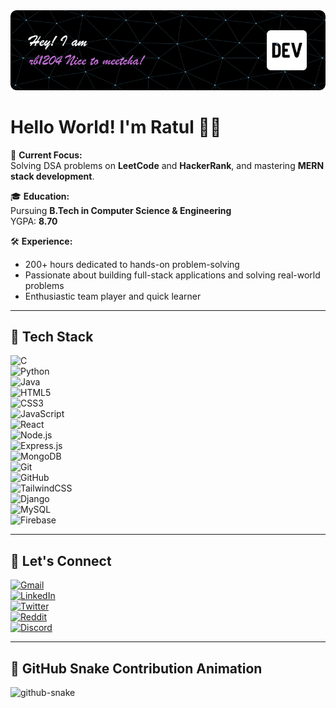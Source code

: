 <img src="./banner_github.png" alt="Banner" />

# Hello World! I'm Ratul 👋🏼

🎯 **Current Focus:**  
Solving DSA problems on **LeetCode** and **HackerRank**, and mastering **MERN stack development**.

🎓 **Education:**  
Pursuing **B.Tech in Computer Science & Engineering**  
YGPA: **8.70**

🛠 **Experience:**  
- 200+ hours dedicated to hands-on problem-solving  
- Passionate about building full-stack applications and solving real-world problems  
- Enthusiastic team player and quick learner

---

## 🧰 Tech Stack

![C](https://img.shields.io/badge/C-%2300599C.svg?style=for-the-badge&logo=c&logoColor=white)  
![Python](https://img.shields.io/badge/Python-%233776AB.svg?style=for-the-badge&logo=python&logoColor=white)  
![Java](https://img.shields.io/badge/Java-%23ED8B00.svg?style=for-the-badge&logo=openjdk&logoColor=white)  
![HTML5](https://img.shields.io/badge/HTML5-%23E34F26.svg?style=for-the-badge&logo=html5&logoColor=white)  
![CSS3](https://img.shields.io/badge/CSS3-%231572B6.svg?style=for-the-badge&logo=css3&logoColor=white)  
![JavaScript](https://img.shields.io/badge/JavaScript-%23F7DF1E.svg?style=for-the-badge&logo=javascript&logoColor=black)  
![React](https://img.shields.io/badge/React-%2320232a.svg?style=for-the-badge&logo=react&logoColor=%2361DAFB)  
![Node.js](https://img.shields.io/badge/Node.js-%23339933.svg?style=for-the-badge&logo=nodedotjs&logoColor=white)  
![Express.js](https://img.shields.io/badge/Express.js-%23404d59.svg?style=for-the-badge&logo=express&logoColor=white)  
![MongoDB](https://img.shields.io/badge/MongoDB-%234ea94b.svg?style=for-the-badge&logo=mongodb&logoColor=white)  
![Git](https://img.shields.io/badge/Git-%23F05033.svg?style=for-the-badge&logo=git&logoColor=white)  
![GitHub](https://img.shields.io/badge/GitHub-%23181717.svg?style=for-the-badge&logo=github&logoColor=white)  
![TailwindCSS](https://img.shields.io/badge/TailwindCSS-%2338B2AC.svg?style=for-the-badge&logo=tailwind-css&logoColor=white)  
![Django](https://img.shields.io/badge/Django-%23092E20.svg?style=for-the-badge&logo=django&logoColor=white)  
![MySQL](https://img.shields.io/badge/MySQL-%2300f.svg?style=for-the-badge&logo=mysql&logoColor=white)  
![Firebase](https://img.shields.io/badge/Firebase-%23039BE5.svg?style=for-the-badge&logo=firebase)

---

## 🤝 Let's Connect

[![Gmail](https://img.shields.io/badge/Gmail-D14836?style=for-the-badge&logo=gmail&logoColor=white)](mailto:ratulbanik1204@gmail.com)  
[![LinkedIn](https://img.shields.io/badge/LinkedIn-%230077B5.svg?style=for-the-badge&logo=linkedin&logoColor=white)](https://www.linkedin.com/in/ratul-banik1204/)  
[![Twitter](https://img.shields.io/badge/X-%231DA1F2.svg?style=for-the-badge&logo=x&logoColor=white)](https://x.com/r_banik1204)  
[![Reddit](https://img.shields.io/badge/Reddit-%23FF4500.svg?style=for-the-badge&logo=reddit&logoColor=white)](https://www.reddit.com/user/AwareZookeepergame67/)  
[![Discord](https://img.shields.io/badge/Discord-%237289DA.svg?style=for-the-badge&logo=discord&logoColor=white)](https://discordapp.com/users/ratul4756)

---

## 🐍 GitHub Snake Contribution Animation

<picture>
  <source media="(prefers-color-scheme: dark)" srcset="https://raw.githubusercontent.com/rbanik1204/rb.README/output/github-contribution-grid-snake-dark.svg" />
  <source media="(prefers-color-scheme: light)" srcset="https://raw.githubusercontent.com/rbanik1204/rb.README/output/github-contribution-grid-snake.svg" />
  <img alt="github-snake" src="https://raw.githubusercontent.com/rbanik1204/rb.README/output/github-contribution-grid-snake.svg" />
</picture>
